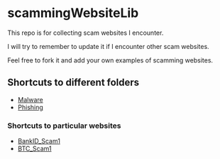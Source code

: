 # scammingWebsiteLib

This repo is for collecting scam websites I encounter.

I will try to remember to update it if I encounter other scam websites.

Feel free to fork it and add your own examples of scamming websites.

## Shortcuts to different folders

- [Malware](linkhere)
- [Phishing](https://github.com/Kireobat/general-scamsites/tree/main/phishing)

### Shortcuts to particular websites

- [BankID_Scam1](https://github.com/Kireobat/general-scamsites/tree/main/phishing/BankID_SCAM)
- [BTC_Scam1](linkhere)
